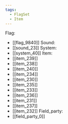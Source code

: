 ```yaml
---
tags:
  - FlagSet
  - Item
---
```

Flag:
- [[flag_9840]]
Sound:
- [[sound_23]]
System:
- [[system_40]]
Item:
- [[item_239]]
- [[item_238]]
- [[item_240]]
- [[item_234]]
- [[item_230]]
- [[item_235]]
- [[item_233]]
- [[item_236]]
- [[item_231]]
- [[item_237]]
- [[item_232]]
Field_party:
- [[field_party_0]]
